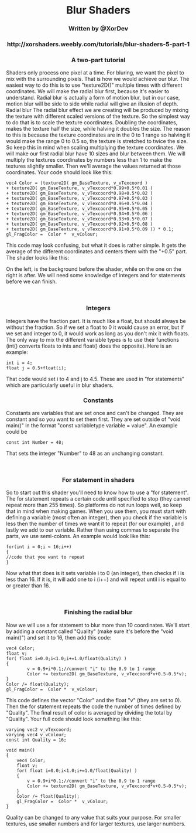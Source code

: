 <h1 align="center">Blur Shaders</h1>

<h3 align="center">Written by @XorDev</h3>
<h3 align="center">http://xorshaders.weebly.com/tutorials/blur-shaders-5-part-1</h3>
<h3 align="center">A two-part tutorial</h3>

Shaders only process one pixel at a time. For bluring, we want the pixel to mix with the surrounding pixels. That is how we would achieve our blur. The easiest way to do this is to use "texture2D()" multiple times with different coordinates. We will make the radial blur first, because it's easier to understand. Radial blur is actually a form of motion blur, but in our case, motion blur will be side to side while radial will give an illusion of depth. 
Radial blur
The radial blur effect we are creating will be produced by mixing the texture with different scaled versions of the texture. So the simplest way to do that is to scale the texture coordinates. Doubling the coordinates, makes the texture half the size, while halving it doubles the size. The reason to this is because the texture coordinates are in the 0 to 1 range so halving it would make the range 0 to 0.5 so, the texture is stretched to twice the size. So keep this in mind when scaling multiplying the texture coordinates. We will make our first radial blur have 10 sizes and blur between them.
We will multiply the textures coordinates by numbers less than 1 to make the textures slightly smaller. Then we'll average the values returned at those coordinates. Your code should look like this:

    vec4 Color = (texture2D( gm_BaseTexture, v_vTexcoord )
    + texture2D( gm_BaseTexture, v_vTexcoord*0.99+0.5*0.01 )
    + texture2D( gm_BaseTexture, v_vTexcoord*0.98+0.5*0.02 )
    + texture2D( gm_BaseTexture, v_vTexcoord*0.97+0.5*0.03 )
    + texture2D( gm_BaseTexture, v_vTexcoord*0.96+0.5*0.04 )
    + texture2D( gm_BaseTexture, v_vTexcoord*0.95+0.5*0.05 )
    + texture2D( gm_BaseTexture, v_vTexcoord*0.94+0.5*0.06 )
    + texture2D( gm_BaseTexture, v_vTexcoord*0.93+0.5*0.07 )
    + texture2D( gm_BaseTexture, v_vTexcoord*0.92+0.5*0.08 )
    + texture2D( gm_BaseTexture, v_vTexcoord*0.91+0.5*0.09 )) * 0.1;
    gl_FragColor =  Color *  v_vColour;

This code may look confusing, but what it does is rather simple. It gets the average of the different coordinates and centers them with the "+0.5" part. The shader looks like this:

On the left, is the background before the shader, while on the one on the right is after. We will need some knowledge of integers and for statements before we can finish.

&nbsp;

<h3 align="center">Integers</h3>

Integers have the fraction part. It is much like a float, but should always be without the fraction.
So if we set a float to 0 it would cause an error, but if we set and integer to 0, it would work as long as you don't mix it with floats. The only way to mix the different variable types is to use their functions (int() converts floats to ints and float() does the opposite). Here is an example:

    int i = 4;
    float j = 0.5+float(i);

That  code would set i to 4 and j to 4.5. These are used in "for statements" which are particularly useful in blur shaders.

<h3 align="center">Constants</h3>

Constants are variables that are set once and can't be changed. They are constant and so you want to set them first. They are set outside of "void main()" in the format "const variabletype variable = value". An example could be 

    const int Number = 48;

That sets the integer "Number" to 48 as an unchanging constant.

&nbsp;

<h3 align="center">For statement in shaders</h3>

So to start out this shader you'll need to know how to use a "for statement". The for statement repeats a certain code until specified to stop (they cannot repeat more than 255 times).
So platforms do not run loops well, so keep that in mind when making games. When you use them, you must start with defining a variable (most often an integer), then you check if the variable is less then the number of times we want it to repeat (for our example) , and lastly we add to our variable. Rather than using commas to separate the parts, we use semi-colons.
An example would look like this:

    for(int i = 0;i < 16;i++)
    {
    //code that you want to repeat
    }

Now what that does is it sets variable i to 0 (an integer), then checks if i is less than 16. If it is, it will add one to i (i++) and will repeat until i is equal to or greater than 16.

&nbsp;

<h3 align="center">Finishing the radial blur</h3>

Now we will use a for statement to blur more than 10 coordinates. We'll start by adding a constant called "Quality" (make sure it's before the "void main()") and set it to 16, then add this code:

    vec4 Color;
    float v;
    for( float i=0.0;i<1.0;i+=1.0/float(Quality) )
    {
            v = 0.9+i*0.1;//convert "i" to the 0.9 to 1 range
            Color += texture2D( gm_BaseTexture, v_vTexcoord*v+0.5-0.5*v);
    }
    Color /= float(Quality);
    gl_FragColor =  Color *  v_vColour;

This code defines the vector "Color" and the float "v" (they are set to 0). Then the for statement repeats the code the number of times defined by "Quality". The final result of color is averaged by dividing the total by "Quality". Your full code should look something like this:

    varying vec2 v_vTexcoord;
    varying vec4 v_vColour;
    const int Quality = 16;
    
    void main()
    {
        vec4 Color;
        float v;
        for( float i=0.0;i<1.0;i+=1.0/float(Quality) )
        {
            v = 0.9+i*0.1;//convert "i" to the 0.9 to 1 range
            Color += texture2D( gm_BaseTexture, v_vTexcoord*v+0.5-0.5*v);
        }
        Color /= float(Quality);
        gl_FragColor =  Color *  v_vColour;
    }

Quality can be changed to any value that suits your purpose. For smaller textures, use smaller numbers and for larger textures, use larger numbers.
